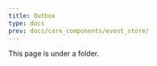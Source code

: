 ```yaml
---
title: Outbox
type: docs
prev: docs/core_components/event_store/
---
```


This page is under a folder.
